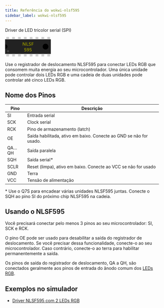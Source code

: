 ```yaml
---
title: Referência do wokwi-nlsf595
sidebar_label: wokwi-nlsf595
---
```


Driver de LED tricolor serial (SPI)

![NLSF595](wokwi-nlsf595.svg)

Use o registrador de deslocamento NLSF595 para conectar LEDs RGB que consomem muita energia ao seu microcontrolador. Uma única unidade pode controlar dois LEDs RGB e uma cadeia de duas unidades pode controlar até cinco LEDs RGB.

## Nome dos Pinos

| Pino   | Descrição                                                         |
| ----- | ------------------------------------------------------------------ |
| SI    | Entrada serial                                                     |
| SCK   | Clock serial                                                       |
| RCK   | Pino de armazenamento (latch)                                      |
| OE    | Saída habilitada, ativo em baixo. Conecte ao GND se não for usado. |
| QA…QH | Saída paralela                                                     |
| SQH   | Saída serial\*                                                     |
| SCLR  | Reset (limpa), ativo em baixo. Conecte ao VCC se não for usado     |
| GND   | Terra                                                              |
| VCC   | Tensão de alimentação                                              |

\* Use o Q7S para encadear várias unidades NLSF595 juntas. Conecte o SQH ao pino SI do próximo chip NLSF595 na cadeia.

## Usando o NLSF595

Você precisará conectar pelo menos 3 pinos ao seu microcontrolador: SI, SCK e RCK.

O pino OE pode ser usado para desabilitar a saída do registrador de deslocamento. Se você precisar dessa funcionalidade,
conecte-o ao seu microcontrolador. Caso contrário, conecte-o ao terra para habilitar permanentemente a saída.

Os pinos de saída do registrador de deslocamento, QA a QH, são conectados geralmente aos pinos de entrada do ânodo comum dos [LEDs RGB](wokwi-rgb-led).

## Exemplos no simulador

- [Driver NLSF595 com 2 LEDs RGB](https://wokwi.com/arduino/projects/315085666329297472)
